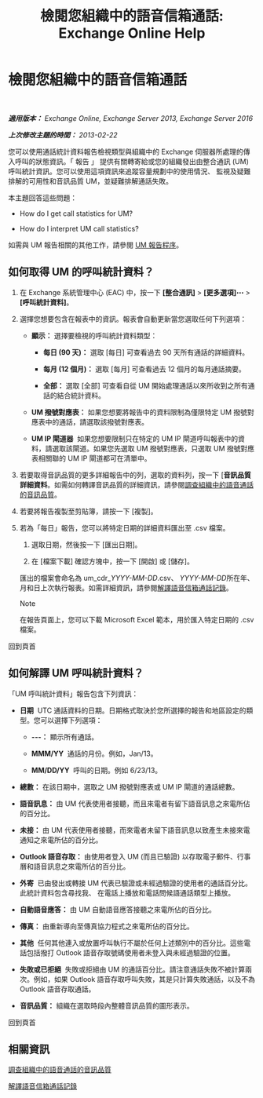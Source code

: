 ﻿---
title: '檢閱您組織中的語音信箱通話: Exchange Online Help'
TOCTitle: 檢閱您組織中的語音信箱通話
ms:assetid: f6fdbe17-d1d2-442a-aa13-06b908d9c33a
ms:mtpsurl: https://technet.microsoft.com/zh-tw/library/JJ659073(v=EXCHG.150)
ms:contentKeyID: 50554087
ms.date: 05/23/2018
mtps_version: v=EXCHG.150
ms.translationtype: MT
---

# 檢閱您組織中的語音信箱通話

 

_**適用版本：** Exchange Online, Exchange Server 2013, Exchange Server 2016_

_**上次修改主題的時間：** 2013-02-22_

您可以使用通話統計資料報告檢視類型與組織中的 Exchange 伺服器所處理的傳入呼叫的狀態資訊。「 報告 」 提供有關轉寄給或您的組織發出由整合通訊 (UM) 呼叫統計資訊。您可以使用這項資訊來追蹤容量規劃中的使用情況、 監視及疑難排解的可用性和音訊品質 UM，並疑難排解通話失敗。

本主題回答這些問題：

  - How do I get call statistics for UM?

  - How do I interpret UM call statistics?

如需與 UM 報告相關的其他工作，請參閱 [UM 報告程序](um-reports-procedures-exchange-2013-help.md)。

## 如何取得 UM 的呼叫統計資料？

1.  在 Exchange 系統管理中心 (EAC) 中，按一下 **\[整合通訊\]** \> **\[更多選項\]**![更多選項圖示](images/JJ150550.5381819e-3b21-4873-8714-e9b956290b28(EXCHG.150).gif "更多選項圖示") \> **\[呼叫統計資料\]**。

2.  選擇您想要包含在報表中的資訊。報表會自動更新當您選取任何下列選項：
    
      - **顯示：** 選擇要檢視的呼叫統計資料類型：
        
          - **每日 (90 天)：** 選取 \[每日\] 可查看過去 90 天所有通話的詳細資料。
        
          - **每月 (12 個月)：** 選取 \[每月\] 可查看過去 12 個月的每月通話摘要。
        
          - **全部：** 選取 \[全部\] 可查看自從 UM 開始處理通話以來所收到之所有通話的結合統計資料。
    
      - **UM 撥號對應表：** 如果您想要將報告中的資料限制為僅限特定 UM 撥號對應表中的通話，請選取該撥號對應表。
    
      - **UM IP 閘道器**  如果您想要限制只在特定的 UM IP 閘道呼叫報表中的資料，請選取該閘道。如果您先選取 UM 撥號對應表，只選取 UM 撥號對應表相關聯的 UM IP 閘道都可在清單中。

3.  若要取得音訊品質的更多詳細報告中的列，選取的資料列，按一下 \[**音訊品質詳細資料**。如需如何轉譯音訊品質的詳細資訊，請參閱[調查組織中的語音通話的音訊品質](investigate-the-audio-quality-of-voice-calls-in-your-organization-exchange-2013-help.md)。

4.  若要將報告複製至剪貼簿，請按一下 \[複製\]。

5.  若為「每日」報告，您可以將特定日期的詳細資料匯出至 .csv 檔案。
    
    1.  選取日期，然後按一下 \[匯出日期\]。
    
    2.  在 \[檔案下載\] 確認方塊中，按一下 \[開啟\] 或 \[儲存\]。
    
    匯出的檔案會命名為 um\_cdr\_*YYYY-MM-DD*.csv、 *YYYY-MM-DD*所在年、 月和日上次執行報表。如需詳細資訊，請參閱[解譯語音信箱通話記錄](interpret-voice-mail-call-records-exchange-2013-help.md)。
    
    > [!NOTE]  
    > 在報告頁面上，您可以下載 Microsoft Excel 範本，用於匯入特定日期的 .csv 檔案。


回到頁首

## 如何解譯 UM 呼叫統計資料？

「UM 呼叫統計資料」報告包含下列資訊：

  - **日期**  UTC 通話資料的日期。日期格式取決於您所選擇的報告和地區設定的類型。您可以選擇下列選項：
    
      - **---：** 顯示所有通話。
    
      - **MMM/YY**  通話的月份。例如，Jan/13。
    
      - **MM/DD/YY**  呼叫的日期。例如 6/23/13。

  - **總數：** 在該日期中，選取之 UM 撥號對應表或 UM IP 閘道的通話總數。

  - **語音訊息：** 由 UM 代表使用者接聽，而且來電者有留下語音訊息之來電所佔的百分比。

  - **未接：** 由 UM 代表使用者接聽，而來電者未留下語音訊息以致產生未接來電通知之來電所佔的百分比。

  - **Outlook 語音存取：** 由使用者登入 UM (而且已驗證) 以存取電子郵件、行事曆和語音訊息之來電所佔的百分比。

  - **外寄**  已由發出或轉接 UM 代表已驗證或未經過驗證的使用者的通話百分比。此統計資料包含尋找我、 在電話上播放和電話問候語通話類型上播放。

  - **自動語音應答：** 由 UM 自動語音應答接聽之來電所佔的百分比。

  - **傳真：** 由重新導向至傳真協力程式之來電所佔的百分比。

  - **其他**  任何其他連入或放置呼叫執行不屬於任何上述類別中的百分比。這些電話包括撥打 Outlook 語音存取號碼使用者未登入與未經過驗證的位置。

  - **失敗或已拒絕**  失敗或拒絕由 UM 的通話百分比。請注意通話失敗不被計算兩次。例如，如果 Outlook 語音存取呼叫失敗，其是只計算失敗通話，以及不為 Outlook 語音存取通話。

  - **音訊品質：** 組織在選取時段內整體音訊品質的圖形表示。

回到頁首

## 相關資訊

[調查組織中的語音通話的音訊品質](investigate-the-audio-quality-of-voice-calls-in-your-organization-exchange-2013-help.md)

[解譯語音信箱通話記錄](interpret-voice-mail-call-records-exchange-2013-help.md)

